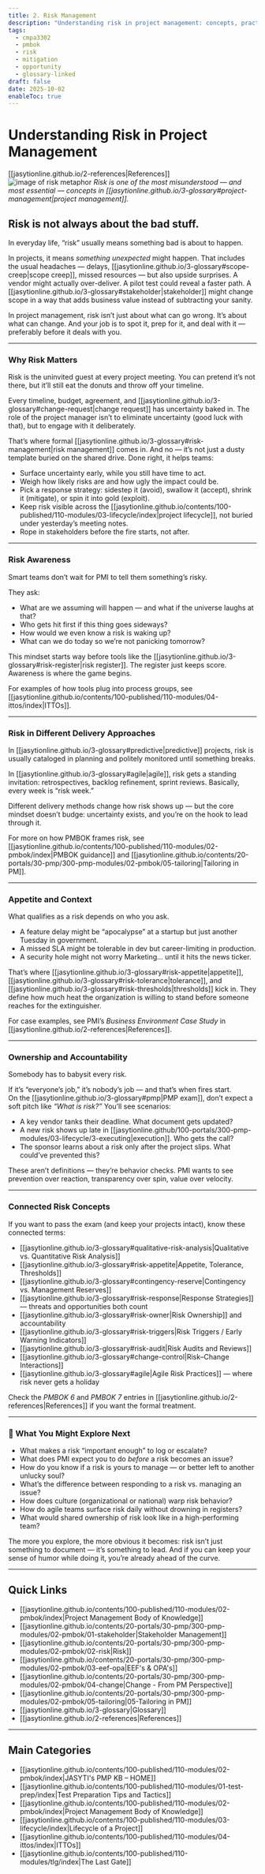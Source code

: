```yaml
---
title: 2. Risk Management
description: "Understanding risk in project management: concepts, practices, and exam relevance."
tags:
  - cmpa3302
  - pmbok
  - risk
  - mitigation
  - opportunity
  - glossary-linked
draft: false
date: 2025-10-02
enableToc: true
---
```


# Understanding Risk in Project Management
[[jasytionline.github.io/2-references|References]]  
![image of risk metaphor](jasytionline.github.io/assets/images/modules/risk.png)
*Risk is one of the most misunderstood — and most essential — concepts in [[jasytionline.github.io/3-glossary#project-management|project management]].*
## Risk is not always about the bad stuff.
In everyday life, “risk” usually means something bad is about to happen. 

In projects, it means *something unexpected* might happen. That includes the usual headaches — delays, [[jasytionline.github.io/3-glossary#scope-creep|scope creep]], missed resources — but also upside surprises. A vendor might actually over-deliver. A pilot test could reveal a faster path. A [[jasytionline.github.io/3-glossary#stakeholder|stakeholder]] might change scope in a way that adds business value instead of subtracting your sanity.  

In project management, risk isn’t just about what can go wrong. It’s about what can change. And your job is to spot it, prep for it, and deal with it — preferably before it deals with you.  

---

### Why Risk Matters

Risk is the uninvited guest at every project meeting. You can pretend it’s not there, but it’ll still eat the donuts and throw off your timeline.  

Every timeline, budget, agreement, and [[jasytionline.github.io/3-glossary#change-request|change request]] has uncertainty baked in. The role of the project manager isn’t to eliminate uncertainty (good luck with that), but to engage with it deliberately.  

That’s where formal [[jasytionline.github.io/3-glossary#risk-management|risk management]] comes in. And no — it’s not just a dusty template buried on the shared drive. Done right, it helps teams:  

- Surface uncertainty early, while you still have time to act.  
- Weigh how likely risks are and how ugly the impact could be.  
- Pick a response strategy: sidestep it (avoid), swallow it (accept), shrink it (mitigate), or spin it into gold (exploit).  
- Keep risk visible across the [[jasytionline.github.io/contents/100-published/110-modules/03-lifecycle/index|project lifecycle]], not buried under yesterday’s meeting notes.  
- Rope in stakeholders before the fire starts, not after.  

---

### Risk Awareness
Smart teams don’t wait for PMI to tell them something’s risky. 

They ask:  
- What are we assuming will happen — and what if the universe laughs at that?  
- Who gets hit first if this thing goes sideways?  
- How would we even know a risk is waking up?  
- What can we do today so we’re not panicking tomorrow?  

This mindset starts way before tools like the [[jasytionline.github.io/3-glossary#risk-register|risk register]]. The register just keeps score. Awareness is where the game begins.  

For examples of how tools plug into process groups, see [[jasytionline.github.io/contents/100-published/110-modules/04-ittos/index|ITTOs]].

---

### Risk in Different Delivery Approaches

In [[jasytionline.github.io/3-glossary#predictive|predictive]] projects, risk is usually cataloged in planning and politely monitored until something breaks.  

In [[jasytionline.github.io/3-glossary#agile|agile]], risk gets a standing invitation: retrospectives, backlog refinement, sprint reviews. Basically, every week is “risk week.”  

Different delivery methods change how risk shows up — but the core mindset doesn’t budge: uncertainty exists, and you’re on the hook to lead through it.  

For more on how PMBOK frames risk, see [[jasytionline.github.io/contents/100-published/110-modules/02-pmbok/index|PMBOK guidance]] and [[jasytionline.github.io/contents/20-portals/30-pmp/300-pmp-modules/02-pmbok/05-tailoring|Tailoring in PM]].

---

### Appetite and Context
What qualifies as a risk depends on who you ask.  

- A feature delay might be “apocalypse” at a startup but just another Tuesday in government.  
- A missed SLA might be tolerable in dev but career-limiting in production.  
- A security hole might not worry Marketing… until it hits the news ticker.  

That’s where [[jasytionline.github.io/3-glossary#risk-appetite|appetite]], [[jasytionline.github.io/3-glossary#risk-tolerance|tolerance]], and [[jasytionline.github.io/3-glossary#risk-thresholds|thresholds]] kick in. They define how much heat the organization is willing to stand before someone reaches for the extinguisher.  

For case examples, see PMI’s *Business Environment Case Study* in [[jasytionline.github.io/2-references|References]].

---

### Ownership and Accountability
Somebody has to babysit every risk. 

If it’s “everyone’s job,” it’s nobody’s job — and that’s when fires start.  
On the [[jasytionline.github.io/3-glossary#pmp|PMP exam]], don’t expect a soft pitch like *“What is risk?”* You’ll see scenarios:  

- A key vendor tanks their deadline. What document gets updated?  
- A new risk shows up late in [[jasytionline.github/100-portals/300-pmp-modules/03-lifecycle/3-executing|execution]]. Who gets the call?  
- The sponsor learns about a risk only after the project slips. What could’ve prevented this?  

These aren’t definitions — they’re behavior checks. PMI wants to see prevention over reaction, transparency over spin, value over velocity.  

---

### Connected Risk Concepts

If you want to pass the exam (and keep your projects intact), know these connected terms:  

- [[jasytionline.github.io/3-glossary#qualitative-risk-analysis|Qualitative vs. Quantitative Risk Analysis]]  
- [[jasytionline.github.io/3-glossary#risk-appetite|Appetite, Tolerance, Thresholds]]  
- [[jasytionline.github.io/3-glossary#contingency-reserve|Contingency vs. Management Reserves]]  
- [[jasytionline.github.io/3-glossary#risk-response|Response Strategies]] — threats and opportunities both count  
- [[jasytionline.github.io/3-glossary#risk-owner|Risk Ownership]] and accountability  
- [[jasytionline.github.io/3-glossary#risk-triggers|Risk Triggers / Early Warning Indicators]]  
- [[jasytionline.github.io/3-glossary#risk-audit|Risk Audits and Reviews]]  
- [[jasytionline.github.io/3-glossary#change-control|Risk–Change Interactions]]  
- [[jasytionline.github.io/3-glossary#agile|Agile Risk Practices]] — where risk never gets a holiday  

Check the *PMBOK 6* and *PMBOK 7* entries in [[jasytionline.github.io/2-references|References]] if you want the formal treatment.  

---

### 🧭 What You Might Explore Next

- What makes a risk “important enough” to log or escalate?  
- What does PMI expect you to do *before* a risk becomes an issue?  
- How do you know if a risk is yours to manage — or better left to another unlucky soul?  
- What’s the difference between responding to a risk vs. managing an issue?  
- How does culture (organizational or national) warp risk behavior?  
- How do agile teams surface risk daily without drowning in registers?  
- What would shared ownership of risk look like in a high-performing team?  

The more you explore, the more obvious it becomes: risk isn’t just something to document — it’s something to lead. And if you can keep your sense of humor while doing it, you’re already ahead of the curve.

---

## Quick Links

- [[jasytionline.github.io/contents/100-published/110-modules/02-pmbok/index|Project Management Body of Knowledge]]
- [[jasytionline.github.io/contents/20-portals/30-pmp/300-pmp-modules/02-pmbok/01-stakeholder|Stakeholder Management]]
- [[jasytionline.github.io/contents/20-portals/30-pmp/300-pmp-modules/02-pmbok/02-risk|Risk]]
- [[jasytionline.github.io/contents/20-portals/30-pmp/300-pmp-modules/02-pmbok/03-eef-opa|EEF's & OPA's]]  
- [[jasytionline.github.io/contents/20-portals/30-pmp/300-pmp-modules/02-pmbok/04-change|Change - From PM Perspective]]
- [[jasytionline.github.io/contents/20-portals/30-pmp/300-pmp-modules/02-pmbok/05-tailoring|05-Tailoring in PM]]
- [[jasytionline.github.io/3-glossary|Glossary]]
- [[jasytionline.github.io/2-references|References]]

---

## Main Categories

- [[jasytionline.github.io/contents/100-published/110-modules/02-pmbok/index|JASYTI's PMP KB – HOME]]
- [[jasytionline.github.io/contents/100-published/110-modules/01-test-prep/index|Test Preparation Tips and Tactics]]
- [[jasytionline.github.io/contents/100-published/110-modules/02-pmbok/index|Project Management Body of Knowledge]] 
- [[jasytionline.github.io/contents/100-published/110-modules/03-lifecycle/index|Lifecycle of a Project]]
- [[jasytionline.github.io/contents/100-published/110-modules/04-ittos/index|ITTOs]]
- [[jasytionline.github.io/contents/100-published/110-modules/tlg/index|The Last Gate]]

